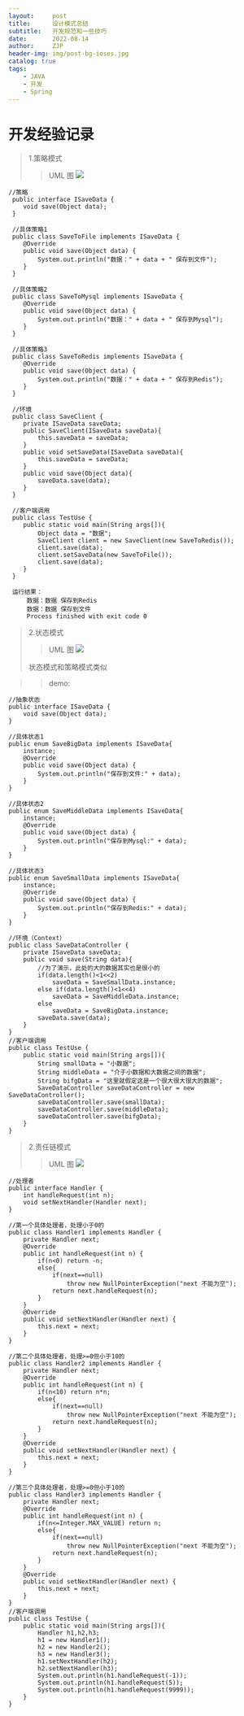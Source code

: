 ```yaml
---
layout:     post
title:      设计模式总结
subtitle:   开发规范和一些技巧
date:       2022-08-14
author:     ZJP
header-img: img/post-bg-ioses.jpg
catalog: true
tags:
    - JAVA
    - 开发
    - Spring
---
```



# 开发经验记录

>1.策略模式
>>UML 图
![](https://pic3.zhimg.com/v2-87716dea49452b7c78aeb2486b53499a_b.jpg)
>
    //策略
     public interface ISaveData {
        void save(Object data);
     }
     
     //具体策略1
     public class SaveToFile implements ISaveData {
     	@Override
     	public void save(Object data) {
     		System.out.println("数据：" + data + " 保存到文件");
     	}
     }
     
     //具体策略2
     public class SaveToMysql implements ISaveData {
     	@Override
     	public void save(Object data) {
     		System.out.println("数据：" + data + " 保存到Mysql");
     	}
     }
     
     //具体策略3
     public class SaveToRedis implements ISaveData {
     	@Override
     	public void save(Object data) {
     		System.out.println("数据：" + data + " 保存到Redis");
     	}
     }
     
     //环境
     public class SaveClient {
     	private ISaveData saveData;
     	public SaveClient(ISaveData saveData){
     		this.saveData = saveData;
     	}
     	public void setSaveData(ISaveData saveData){
     		this.saveData = saveData;
     	}
     	public void save(Object data){
     		saveData.save(data);
     	}
     }
     
     //客户端调用
     public class TestUse {
     	public static void main(String args[]){
     		Object data = "数据";
     		SaveClient client = new SaveClient(new SaveToRedis());
     		client.save(data);
     		client.setSaveData(new SaveToFile());
     		client.save(data);
     	}
     }
     
     运行结果：
         数据：数据 保存到Redis
         数据：数据 保存到文件
         Process finished with exit code 0
>2.状态模式
>>UML 图
![](https://pic4.zhimg.com/v2-b29c12da3effd8c9f977f7c836ae6c6b_b.jpg)
>
>状态模式和策略模式类似

>>demo:
>
    //抽象状态
    public interface ISaveData {
        void save(Object data);
    }
    
    //具体状态1
    public enum SaveBigData implements ISaveData{
    	instance;
    	@Override
    	public void save(Object data) {
    		System.out.println("保存到文件:" + data);
    	}
    }
    
    //具体状态2
    public enum SaveMiddleData implements ISaveData{
    	instance;
    	@Override
    	public void save(Object data) {
    		System.out.println("保存到Mysql:" + data);
    	}
    }
    
    //具体状态3
    public enum SaveSmallData implements ISaveData{
    	instance;
    	@Override
    	public void save(Object data) {
    		System.out.println("保存到Redis:" + data);
    	}
    }
    
    //环境（Context）
    public class SaveDataController {
    	private ISaveData saveData;
    	public void save(String data){
    		//为了演示，此处的大的数据其实也是很小的
    		if(data.length()<1<<2)
    			saveData = SaveSmallData.instance;
    		else if(data.length()<1<<4)
    			saveData = SaveMiddleData.instance;
    		else
    			saveData = SaveBigData.instance;
    		saveData.save(data);
    	}
    }
    //客户端调用
    public class TestUse {
    	public static void main(String args[]){
    		String smallData = "小数据";
    		String middleData = "介于小数据和大数据之间的数据";
    		String bifgData = "这里就假定这是一个很大很大很大的数据";
    		SaveDataController saveDataController = new SaveDataController();
    		saveDataController.save(smallData);
    		saveDataController.save(middleData);
    		saveDataController.save(bifgData);
    	}
    }
>2.责任链模式
>>UML 图
![](https://pic2.zhimg.com/80/v2-5a9487cc8f86be8e6495691bbb285b2d_720w.jpg)
>
    //处理者
    public interface Handler {
        int handleRequest(int n);
        void setNextHandler(Handler next);
    }
    
    //第一个具体处理者，处理小于0的
    public class Handler1 implements Handler {
    	private Handler next;
    	@Override
    	public int handleRequest(int n) {
    		if(n<0) return -n;
    		else{
    			if(next==null)
    				throw new NullPointerException("next 不能为空");
    			return next.handleRequest(n);
    		}
    	}
    	@Override
    	public void setNextHandler(Handler next) {
    		this.next = next;
    	}
    }
    
    //第二个具体处理者，处理>=0但小于10的
    public class Handler2 implements Handler {
    	private Handler next;
    	@Override
    	public int handleRequest(int n) {
    		if(n<10) return n*n;
    		else{
    			if(next==null)
    				throw new NullPointerException("next 不能为空");
    			return next.handleRequest(n);
    		}
    	}
    	@Override
    	public void setNextHandler(Handler next) {
    		this.next = next;
    	}
    }
    
    //第三个具体处理者，处理>=0但小于10的
    public class Handler3 implements Handler {
    	private Handler next;
    	@Override
    	public int handleRequest(int n) {
    		if(n<=Integer.MAX_VALUE) return n;
    		else{
    			if(next==null)
    				throw new NullPointerException("next 不能为空");
    			return next.handleRequest(n);
    		}
    	}
    	@Override
    	public void setNextHandler(Handler next) {
    		this.next = next;
    	}
    }
    //客户端调用
    public class TestUse {
    	public static void main(String args[]){
    		Handler h1,h2,h3;
    		h1 = new Handler1();
    		h2 = new Handler2();
    		h3 = new Handler3();
    		h1.setNextHandler(h2);
    		h2.setNextHandler(h3);
    		System.out.println(h1.handleRequest(-1));
    		System.out.println(h1.handleRequest(5));
    		System.out.println(h1.handleRequest(9999));
    	}
    }
    





